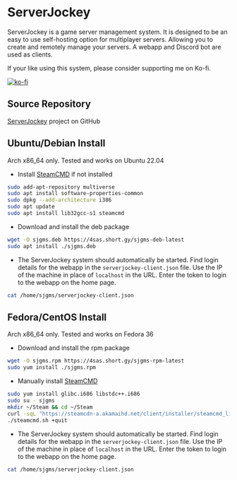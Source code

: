 # ServerJockey

ServerJockey is a game server management system. It is designed to be an easy
to use self-hosting option for multiplayer servers. Allowing you to create
and remotely manage your servers. A webapp and Discord bot are used as clients.

If your like using this system, please consider supporting me on Ko-fi.

[![ko-fi](https://ko-fi.com/img/githubbutton_sm.svg)](https://ko-fi.com/D1D4E4ZYZ)


## Source Repository
[ServerJockey](https://github.com/SalSevenSix/serverjockey) project on GitHub


## Ubuntu/Debian Install
Arch x86_64 only. Tested and works on Ubuntu 22.04

* Install [SteamCMD](https://developer.valvesoftware.com/wiki/SteamCMD) if not installed
```bash
sudo add-apt-repository multiverse
sudo apt install software-properties-common
sudo dpkg --add-architecture i386
sudo apt update
sudo apt install lib32gcc-s1 steamcmd
```

* Download and install the deb package
```bash
wget -O sjgms.deb https://4sas.short.gy/sjgms-deb-latest
sudo apt install ./sjgms.deb
```

* The ServerJockey system should automatically be started.
Find login details for the webapp in the `serverjockey-client.json` file.
Use the IP of the machine in place of `localhost` in the URL.
Enter the token to login to the webapp on the home page.
```bash
cat /home/sjgms/serverjockey-client.json
```


## Fedora/CentOS Install
Arch x86_64 only. Tested and works on Fedora 36

* Download and install the rpm package
```bash
wget -O sjgms.rpm https://4sas.short.gy/sjgms-rpm-latest
sudo yum install ./sjgms.rpm
```

* Manually install [SteamCMD](https://developer.valvesoftware.com/wiki/SteamCMD)
```bash
sudo yum install glibc.i686 libstdc++.i686
sudo su - sjgms
mkdir ~/Steam && cd ~/Steam
curl -sqL "https://steamcdn-a.akamaihd.net/client/installer/steamcmd_linux.tar.gz" | tar zxvf -
./steamcmd.sh +quit
```

* The ServerJockey system should automatically be started.
Find login details for the webapp in the `serverjockey-client.json` file.
Use the IP of the machine in place of `localhost` in the URL.
Enter the token to login to the webapp on the home page.
```bash
cat /home/sjgms/serverjockey-client.json
```
